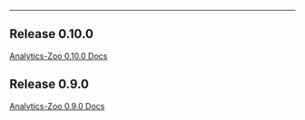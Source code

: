 
---
## **Release 0.10.0**
[Analytics-Zoo 0.10.0 Docs](https://analytics-zoo.github.io/0.10.0)
## **Release 0.9.0**
[Analytics-Zoo 0.9.0 Docs](https://analytics-zoo.github.io/0.9.0)


